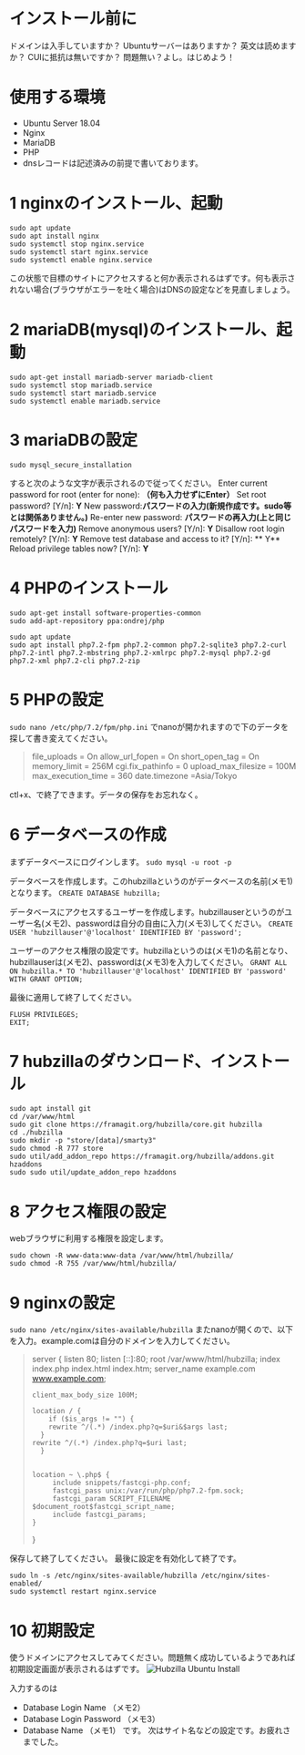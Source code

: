 <!-- TITLE: Hubzillaのインストール -->
<!-- SUBTITLE: Hubzillaのインストール手順です。 -->

# インストール前に
ドメインは入手していますか？
Ubuntuサーバーはありますか？
英文は読めますか？
CUIに抵抗は無いですか？
問題無い？よし。はじめよう！
# 使用する環境
* Ubuntu Server 18.04
* Nginx
* MariaDB
* PHP
* dnsレコードは記述済みの前提で書いております。
# 1 nginxのインストール、起動

```text
sudo apt update
sudo apt install nginx
sudo systemctl stop nginx.service
sudo systemctl start nginx.service
sudo systemctl enable nginx.service

```
この状態で目標のサイトにアクセスすると何か表示されるはずです。何も表示されない場合(ブラウザがエラーを吐く場合)はDNSの設定などを見直しましょう。
# 2 mariaDB(mysql)のインストール、起動

```text
sudo apt-get install mariadb-server mariadb-client
sudo systemctl stop mariadb.service
sudo systemctl start mariadb.service
sudo systemctl enable mariadb.service
```
# 3 mariaDBの設定

```text
sudo mysql_secure_installation
```
すると次のような文字が表示されるので従ってください。
    Enter current password for root (enter for none): **（何も入力せずにEnter）**
    Set root password? [Y/n]: **Y**
    New password:**パスワードの入力(新規作成です。sudo等とは関係ありません。)**
    Re-enter new password: **パスワードの再入力(上と同じパスワードを入力)**
    Remove anonymous users? [Y/n]: **Y**
    Disallow root login remotely? [Y/n]: **Y**
    Remove test database and access to it? [Y/n]: ** Y**
    Reload privilege tables now? [Y/n]:  **Y**
# 4 PHPのインストール

```text
sudo apt-get install software-properties-common
sudo add-apt-repository ppa:ondrej/php
```

```text
sudo apt update
sudo apt install php7.2-fpm php7.2-common php7.2-sqlite3 php7.2-curl php7.2-intl php7.2-mbstring php7.2-xmlrpc php7.2-mysql php7.2-gd php7.2-xml php7.2-cli php7.2-zip
```

# 5 PHPの設定
`sudo nano /etc/php/7.2/fpm/php.ini`
でnanoが開かれますので下のデータを探して書き変えてください。

> file_uploads = On
> allow_url_fopen = On
> short_open_tag = On
> memory_limit = 256M
> cgi.fix_pathinfo = 0
> upload_max_filesize = 100M
> max_execution_time = 360
> date.timezone =Asia/Tokyo

ctl+x、で終了できます。データの保存をお忘れなく。

# 6 データベースの作成
まずデータベースにログインします。
`sudo mysql -u root -p`

データベースを作成します。このhubzillaというのがデータベースの名前(メモ1)となります。
`CREATE DATABASE hubzilla;`

データベースにアクセスするユーザーを作成します。hubzillauserというのがユーザー名(メモ2)、passwordは自分の自由に入力(メモ3)してください。
`CREATE USER 'hubzillauser'@'localhost' IDENTIFIED BY 'password';`

ユーザーのアクセス権限の設定です。hubzillaというのは(メモ1)の名前となり、hubzillauserは(メモ2)、passwordは(メモ3)を入力してください。
`GRANT ALL ON hubzilla.* TO 'hubzillauser'@'localhost' IDENTIFIED BY 'password' WITH GRANT OPTION;`

最後に適用して終了してください。
```text
FLUSH PRIVILEGES;
EXIT;
```
# 7 hubzillaのダウンロード、インストール

```text
sudo apt install git
cd /var/www/html
sudo git clone https://framagit.org/hubzilla/core.git hubzilla
cd ./hubzilla
sudo mkdir -p "store/[data]/smarty3"
sudo chmod -R 777 store
sudo util/add_addon_repo https://framagit.org/hubzilla/addons.git hzaddons
sudo sudo util/update_addon_repo hzaddons
```
# 8 アクセス権限の設定
webブラウザに利用する権限を設定します。

```text
sudo chown -R www-data:www-data /var/www/html/hubzilla/
sudo chmod -R 755 /var/www/html/hubzilla/
```

# 9 nginxの設定
`sudo nano /etc/nginx/sites-available/hubzilla`
またnanoが開くので、以下を入力。example.comは自分のドメインを入力してください。
> server {
>     listen 80;
>     listen [::]:80;
>     root /var/www/html/hubzilla;
>     index  index.php index.html index.htm;
>     server_name  example.com www.example.com;
> 
>     client_max_body_size 100M;
> 
>     location / {
>         if ($is_args != "") {
>         rewrite ^/(.*) /index.php?q=$uri&$args last;
>       }
>     rewrite ^/(.*) /index.php?q=$uri last;
>       }
> 
> 
>     location ~ \.php$ {
>          include snippets/fastcgi-php.conf;
>          fastcgi_pass unix:/var/run/php/php7.2-fpm.sock;
>          fastcgi_param SCRIPT_FILENAME $document_root$fastcgi_script_name;
>          include fastcgi_params;
>     }
> }

保存して終了してください。
最後に設定を有効化して終了です。

```text
sudo ln -s /etc/nginx/sites-available/hubzilla /etc/nginx/sites-enabled/
sudo systemctl restart nginx.service
```

# 10 初期設定
使うドメインにアクセスしてみてください。問題無く成功しているようであれば初期設定画面が表示されるはずです。
![Hubzilla Ubuntu Install](https://i1.wp.com/websiteforstudents.com/wp-content/uploads/2018/08/hubzilla_ubuntu_install.png "Hubzilla Ubuntu Install")

入力するのは
* Database Login Name （メモ2）
* Database Login Password （メモ3）
* Database Name （メモ1）
です。
次はサイト名などの設定です。お疲れさまでした。